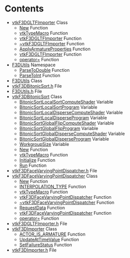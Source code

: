 # Contents

* [vtkF3DGLTFImporter](classvtk_f3_d_g_l_t_f_importer.md) Class
  * [New](classvtk_f3_d_g_l_t_f_importer.md#classvtk_f3_d_g_l_t_f_importer_1ab5e0294db7094b1fc1deef9ddb30e94f) Function
  * [vtkTypeMacro](classvtk_f3_d_g_l_t_f_importer.md#classvtk_f3_d_g_l_t_f_importer_1aee9cf8a568f96d9a75b8b671939f5bf6) Function
  * [vtkF3DGLTFImporter](classvtk_f3_d_g_l_t_f_importer.md#classvtk_f3_d_g_l_t_f_importer_1a54e3b368c94cd53d998e366b972c8b64) Function
  * [~vtkF3DGLTFImporter](classvtk_f3_d_g_l_t_f_importer.md#classvtk_f3_d_g_l_t_f_importer_1a9430898ee2d26ca17ff98384fff8a5c2) Function
  * [ApplyArmatureProperties](classvtk_f3_d_g_l_t_f_importer.md#classvtk_f3_d_g_l_t_f_importer_1ac1919590316b268949ca15d94a47a007) Function
  * [vtkF3DGLTFImporter](classvtk_f3_d_g_l_t_f_importer.md#classvtk_f3_d_g_l_t_f_importer_1a5fb734b17c0053c7d43c8f039a404441) Function
  * [operator=](classvtk_f3_d_g_l_t_f_importer.md#classvtk_f3_d_g_l_t_f_importer_1a9230390392a3e5df7ad258a4cdadd954) Function
* [F3DUtils](namespace_f3_d_utils.md) Namespace
  * [ParseToDouble](namespace_f3_d_utils.md#_f3_d_utils_8h_1a1f3f6d785aab63015203d8a2deb62df5) Function
  * [ParseToInt](namespace_f3_d_utils.md#_f3_d_utils_8h_1aa80ae10ed644843e29f6929be254c33b) Function
* [F3DUtils](class_f3_d_utils.md) Class
* [vtkF3DBitonicSort.h](vtk_f3_d_bitonic_sort_8h.md) File
* [F3DUtils.h](F3_d_utils_8h.md) File
* [vtkF3DBitonicSort](classvtk_f3_d_bitonic_sort.md) Class
  * [BitonicSortLocalSortComputeShader](classvtk_f3_d_bitonic_sort.md#classvtk_f3_d_bitonic_sort_1a950bcfebc04e5d7696b1a9d6bd644ef1) Variable
  * [BitonicSortLocalSortProgram](classvtk_f3_d_bitonic_sort.md#classvtk_f3_d_bitonic_sort_1a2c7d797dce74470b373306d5970ecf57) Variable
  * [BitonicSortLocalDisperseComputeShader](classvtk_f3_d_bitonic_sort.md#classvtk_f3_d_bitonic_sort_1a6975baa1fe608ef25050ee6b6ee6c9fe) Variable
  * [BitonicSortLocalDisperseProgram](classvtk_f3_d_bitonic_sort.md#classvtk_f3_d_bitonic_sort_1a54af59d1e701862c88b2077a58984104) Variable
  * [BitonicSortGlobalFlipComputeShader](classvtk_f3_d_bitonic_sort.md#classvtk_f3_d_bitonic_sort_1abbcc1e9d47039cbde17bbec65b77fa96) Variable
  * [BitonicSortGlobalFlipProgram](classvtk_f3_d_bitonic_sort.md#classvtk_f3_d_bitonic_sort_1a7d75c37b62db8cb775cd8ec89cf67e1d) Variable
  * [BitonicSortGlobalDisperseComputeShader](classvtk_f3_d_bitonic_sort.md#classvtk_f3_d_bitonic_sort_1a1dfb8c628effca4a6b2762d8bb648165) Variable
  * [BitonicSortGlobalDisperseProgram](classvtk_f3_d_bitonic_sort.md#classvtk_f3_d_bitonic_sort_1a4c706882661dea1dfba02acc6ed4243f) Variable
  * [WorkgroupSize](classvtk_f3_d_bitonic_sort.md#classvtk_f3_d_bitonic_sort_1a6ce3502d24445fed6df1c4cadbe274fe) Variable
  * [New](classvtk_f3_d_bitonic_sort.md#classvtk_f3_d_bitonic_sort_1aaf5c38b3d1026d6e513b280171798b13) Function
  * [vtkTypeMacro](classvtk_f3_d_bitonic_sort.md#classvtk_f3_d_bitonic_sort_1ac7d33117c6ed24db9e11a926fa6f0da7) Function
  * [Initialize](classvtk_f3_d_bitonic_sort.md#classvtk_f3_d_bitonic_sort_1a16c2b14d63d94a27412b3edb0f4a89e8) Function
  * [Run](classvtk_f3_d_bitonic_sort.md#classvtk_f3_d_bitonic_sort_1aab9ad18a9dc9dad0848d64a2e9b982d9) Function
* [vtkF3DFaceVaryingPointDispatcher.h](vtk_f3_d_face_varying_point_dispatcher_8h.md) File
* [vtkF3DFaceVaryingPointDispatcher](classvtk_f3_d_face_varying_point_dispatcher.md) Class
  * [New](classvtk_f3_d_face_varying_point_dispatcher.md#classvtk_f3_d_face_varying_point_dispatcher_1a2c01bd1a69ac6e03ddac5069eb8d4166) Function
  * [INTERPOLATION\_TYPE](classvtk_f3_d_face_varying_point_dispatcher.md#classvtk_f3_d_face_varying_point_dispatcher_1a71fff9c5f8f911a8acc521188a098aaf) Function
  * [vtkTypeMacro](classvtk_f3_d_face_varying_point_dispatcher.md#classvtk_f3_d_face_varying_point_dispatcher_1a91d5a06042aa2ffe4e5659a762c94a06) Function
  * [vtkF3DFaceVaryingPointDispatcher](classvtk_f3_d_face_varying_point_dispatcher.md#classvtk_f3_d_face_varying_point_dispatcher_1ac6c58598dd120e26d9f89e8cae1f47f8) Function
  * [~vtkF3DFaceVaryingPointDispatcher](classvtk_f3_d_face_varying_point_dispatcher.md#classvtk_f3_d_face_varying_point_dispatcher_1a2cec14ec93fc87d03e21823ab42e90a5) Function
  * [RequestData](classvtk_f3_d_face_varying_point_dispatcher.md#classvtk_f3_d_face_varying_point_dispatcher_1ace7ef1e416f2d4f6808df00d68ead236) Function
  * [vtkF3DFaceVaryingPointDispatcher](classvtk_f3_d_face_varying_point_dispatcher.md#classvtk_f3_d_face_varying_point_dispatcher_1a3e661430576b8d1e4cd85e483454ed6f) Function
  * [operator=](classvtk_f3_d_face_varying_point_dispatcher.md#classvtk_f3_d_face_varying_point_dispatcher_1a42c19b9e10ddf1a1847f8a8ce6722c48) Function
* [vtkF3DGLTFImporter.h](vtk_f3_d_g_l_t_f_importer_8h.md) File
* [vtkF3DImporter](classvtk_f3_d_importer.md) Class
  * [ACTOR\_IS\_ARMATURE](classvtk_f3_d_importer.md#classvtk_f3_d_importer_1a6a7e67761cb0b562ceadf7903ec139b0) Function
  * [UpdateAtTimeValue](classvtk_f3_d_importer.md#classvtk_f3_d_importer_1afa7f0fc1608a37a57e9a2f21fcba400d) Function
  * [SetFailureStatus](classvtk_f3_d_importer.md#classvtk_f3_d_importer_1acd5c322fbe7f72589db10fc2fcfc8ea4) Function
* [vtkF3DImporter.h](vtk_f3_d_importer_8h.md) File